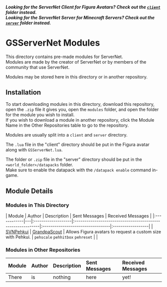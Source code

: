 <h5>

Looking for the ServerNet Client for Figura Avatars? Check out the [`client`](../client/) folder instead.  
Looking for the ServerNet Server for Minecraft Servers? Check out the [`server`](../server/) folder instead.
</h5>

# GSServerNet Modules
This directory contains pre-made modules for ServerNet.  
Modules are made by the creator of ServerNet or by members of the community that use ServerNet.

Modules may be stored here in this directory or in another repository.


## Installation
To start downloading modules in this directory, download this repository, open the `.zip` file it gives you, open the
`modules` folder, and open the folder for the module you wish to install.  
If you wish to download a module in another repository, click the Module Name in the Other Repositories table to go to
the repository.

Modules are usually split into a `client` and `server` directory.

The `.lua` file in the "client" directory should be put in the Figura avatar along with `GSServerNet.lua`.

The folder or `.zip` file in the "server" directory should be put in the `<world_folder>/datapacks` folder.  
Make sure to enable the datapack with the `/datapack enable` command in-game.


## Module Details
[>1]: ./gs_svnpehkui

[@1]: https://github.com/GrandpaScout


### Modules in This Directory

| Module          | Author             | Description                                                 | Sent Messages                     | Received Messages |
|:------------|---|:-------------------|:------------------------------------------------------------|:----------------------------------|:------------------|
| [SVNPehkui][>1] | [GrandpaScout][@1] | Allows Figura avatars to request a custom size with Pehkui. | `pehscale` `pehhitbox` `pehreset` |                   |

### Modules in Other Repositories

| Module | Author | Description | Sent Messages | Received Messages |
|:-------|:-------|:------------|:--------------|:------------------|
| There  | is     | nothing     | here          | yet!              |
